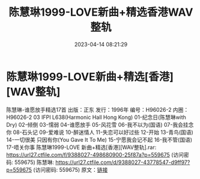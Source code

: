 ﻿---
title: 陈慧琳1999-LOVE新曲+精选香港WAV整轨
date: 2023-04-14 08:21:29
categories: WAV车载音乐、镜像
tags: 华语中文
---
# 陈慧琳1999-LOVE新曲+精选[香港][WAV整轨]

陈慧琳-谁愿放手精选17首
出版：正东
发行：1996年
编号：H96026-2
内圈：H96026-2 03 IFPI L638(Harmonic Hall Hong Kong)
01-纪念日(陈慧琳with Dry)
02-倾倒
03-懦弱
04-谁愿放手
05-风花雪
06-我不以为(国语)
07-我会挂念你
08-石头记
09-爱难说
10-醉迷情人
11-失恋可以好过些
12-开始
13-青鸟(国语)
14-一切很美 只因有你(You Gave It To Me)
15-宁愿我会记不起
16-我不管(国语)
17-唔关你事
陈慧琳1999-LOVE 新曲+精选[香港][WAV整轨].rar: https://url27.ctfile.com/f/9388027-498680900-25f87a?p=559675
(访问密码: 559675)
陈慧琳: https://url27.ctfile.com/d/9388027-43778547-d9ff97?p=559675
(访问密码: 559675)
原文：[链接](https://blog.sina.com.cn/s/blog_1647c7e76010311ft.html)